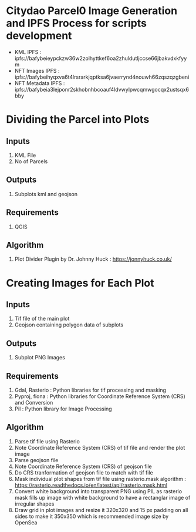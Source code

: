 # Citydao Parcel0 Image Generation and IPFS Process for scripts development

* KML IPFS : ipfs://bafybeieypckzw36w2zolhyttkef6oa2zhuldutljccse66jbakvdxkfyym
* NFT Images IPFS : ipfs://bafybeihyqxva6t4lrsrarkjqptksa6jvaerrynd4nouwh66zqszqzgbeni
* NFT Metadata IPFS : ipfs://bafybeia3lejponr2skhobnhbcoauf4ldvwylpwcqmwgocqx2ustsqx6bby

# Dividing the Parcel into Plots

## Inputs
1. KML File
2. No of Parcels

## Outputs
1. Subplots kml and geojson

## Requirements
1. QGIS

## Algorithm
1. Plot Divider Plugin by Dr. Johnny Huck : https://jonnyhuck.co.uk/

# Creating Images for Each Plot

## Inputs
1. Tif file of the main plot
2. Geojson containing polygon data of subplots

## Outputs
1. Subplot PNG Images

## Requirements
1. Gdal, Rasterio : Python libraries for tif processing and masking
2. Pyproj, fiona : Python libraries for Coordinate Reference System (CRS) and Conversion
3. Pil : Python library for Image Processing


## Algorithm
1. Parse tif file using Rasterio 
2. Note Coordinate Reference System (CRS) of tif file and render the plot image
3. Parse geojson file 
4. Note Coordinate Reference System (CRS) of geojson file
5. Do CRS tranformation of geojson file to match with tif file
6. Mask individual plot shapes from tif file using rasterio.mask algorithm : https://rasterio.readthedocs.io/en/latest/api/rasterio.mask.html
7. Convert white background into transparent PNG using PIL as rasterio mask fills up image with white background to have a rectanglar image of irregular shapes
8. Draw grid in plot images and resize it 320x320 and 15 px padding on all sides to make it 350x350 which is recommended image size by OpenSea
